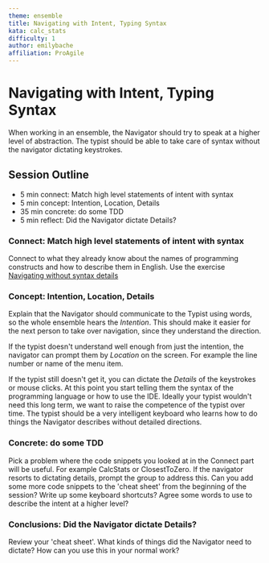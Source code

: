 ```yaml
---
theme: ensemble
title: Navigating with Intent, Typing Syntax
kata: calc_stats
difficulty: 1
author: emilybache
affiliation: ProAgile
---
```


# Navigating with Intent, Typing Syntax

When working in an ensemble, the Navigator should try to speak at a higher level of abstraction. The typist should be able to take care of syntax without the navigator dictating keystrokes.

## Session Outline
 
* 5 min connect: Match high level statements of intent with syntax
* 5 min concept: Intention, Location, Details
* 35 min concrete: do some TDD
* 5 min reflect: Did the Navigator dictate Details?

### Connect: Match high level statements of intent with syntax

Connect to what they already know about the names of programming constructs and how to describe them in English. Use the exercise [Navigating without syntax details](/exercises/warm_up_questions/go_syntax.html)

### Concept: Intention, Location, Details
Explain that the Navigator should communicate to the Typist using words, so the whole ensemble hears the _Intention_. This should make it easier for the next person to take over navigation, since they understand the direction.

If the typist doesn't understand well enough from just the intention, the navigator can prompt them by _Location_ on the screen. For example the line number or name of the menu item.

If the typist still doesn't get it, you can dictate the _Details_ of the keystrokes or mouse clicks. At this point you start telling them the syntax of the programming language or how to use the IDE. Ideally your typist wouldn't need this long term, we want to raise the competence of the typist over time. The typist should be a very intelligent keyboard who learns how to do things the Navigator describes without detailed directions.

### Concrete: do some TDD
Pick a problem where the code snippets you looked at in the Connect part will be useful. For example CalcStats or ClosestToZero. If the navigator resorts to dictating details, prompt the group to address this. Can you add some more code snippets to the 'cheat sheet' from the beginning of the session? Write up some keyboard shortcuts? Agree some words to use to describe the intent at a higher level?

### Conclusions: Did the Navigator dictate Details? 
Review your 'cheat sheet'. What kinds of things did the Navigator need to dictate? How can you use this in your normal work?

